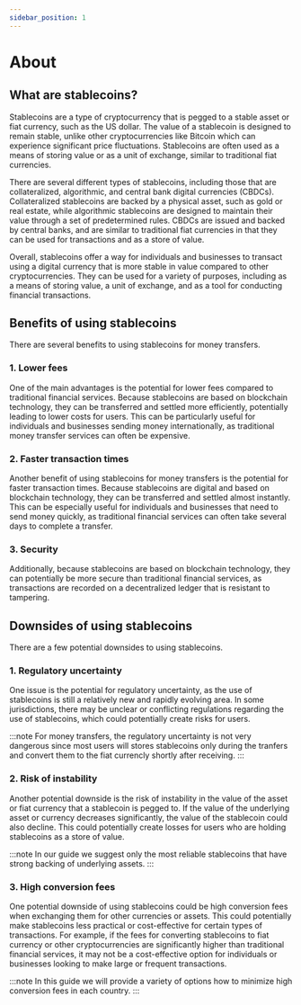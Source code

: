 ```yaml
---
sidebar_position: 1
---
```


# About

## What are stablecoins?

Stablecoins are a type of cryptocurrency that is pegged to a stable asset or fiat currency, such as the US dollar. The value of a stablecoin is designed to remain stable, unlike other cryptocurrencies like Bitcoin which can experience significant price fluctuations. Stablecoins are often used as a means of storing value or as a unit of exchange, similar to traditional fiat currencies.

There are several different types of stablecoins, including those that are collateralized, algorithmic, and central bank digital currencies (CBDCs). Collateralized stablecoins are backed by a physical asset, such as gold or real estate, while algorithmic stablecoins are designed to maintain their value through a set of predetermined rules. CBDCs are issued and backed by central banks, and are similar to traditional fiat currencies in that they can be used for transactions and as a store of value.

Overall, stablecoins offer a way for individuals and businesses to transact using a digital currency that is more stable in value compared to other cryptocurrencies. They can be used for a variety of purposes, including as a means of storing value, a unit of exchange, and as a tool for conducting financial transactions.

## Benefits of using stablecoins

There are several benefits to using stablecoins for money transfers.

### 1. Lower fees

One of the main advantages is the potential for lower fees compared to traditional financial services. Because stablecoins are based on blockchain technology, they can be transferred and settled more efficiently, potentially leading to lower costs for users. This can be particularly useful for individuals and businesses sending money internationally, as traditional money transfer services can often be expensive.

### 2. Faster transaction times

Another benefit of using stablecoins for money transfers is the potential for faster transaction times. Because stablecoins are digital and based on blockchain technology, they can be transferred and settled almost instantly. This can be especially useful for individuals and businesses that need to send money quickly, as traditional financial services can often take several days to complete a transfer.

### 3. Security

Additionally, because stablecoins are based on blockchain technology, they can potentially be more secure than traditional financial services, as transactions are recorded on a decentralized ledger that is resistant to tampering.

## Downsides of using stablecoins

There are a few potential downsides to using stablecoins.

### 1. Regulatory uncertainty

One issue is the potential for regulatory uncertainty, as the use of stablecoins is still a relatively new and rapidly evolving area. In some jurisdictions, there may be unclear or conflicting regulations regarding the use of stablecoins, which could potentially create risks for users.

:::note
For money transfers, the regulatory uncertainty is not very dangerous since most users will stores stablecoins only during the tranfers and convert them to the fiat currencly shortly after receiving.
:::

### 2. Risk of instability

Another potential downside is the risk of instability in the value of the asset or fiat currency that a stablecoin is pegged to. If the value of the underlying asset or currency decreases significantly, the value of the stablecoin could also decline. This could potentially create losses for users who are holding stablecoins as a store of value.

:::note
In our guide we suggest only the most reliable stablecoins that have strong backing of underlying assets.
:::

### 3. High conversion fees

One potential downside of using stablecoins could be high conversion fees when exchanging them for other currencies or assets. This could potentially make stablecoins less practical or cost-effective for certain types of transactions. For example, if the fees for converting stablecoins to fiat currency or other cryptocurrencies are significantly higher than traditional financial services, it may not be a cost-effective option for individuals or businesses looking to make large or frequent transactions.

:::note
In this guide we will provide a variety of options how to minimize high conversion fees in each country.
:::
